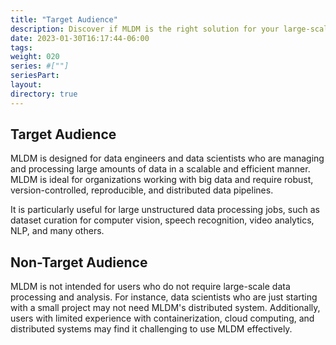 ```yaml
---
title: "Target Audience"
description: Discover if MLDM is the right solution for your large-scale data processing and analysis needs.
date: 2023-01-30T16:17:44-06:00
tags: 
weight: 020
series: #[""]
seriesPart:
layout:
directory: true 
---
```


## Target Audience
MLDM is designed for data engineers and data scientists who are managing and processing large amounts of data in a scalable and efficient manner. MLDM is ideal for organizations working with big data and require robust, version-controlled, reproducible, and distributed data pipelines.

It is particularly useful for large unstructured data processing jobs, such as dataset curation for computer vision, speech recognition, video analytics, NLP, and many others.

## Non-Target Audience
MLDM is not intended for users who do not require large-scale data processing and analysis. For instance, data scientists who are just starting with a small project may not need MLDM's distributed system. Additionally, users with limited experience with containerization, cloud computing, and distributed systems may find it challenging to use MLDM effectively.